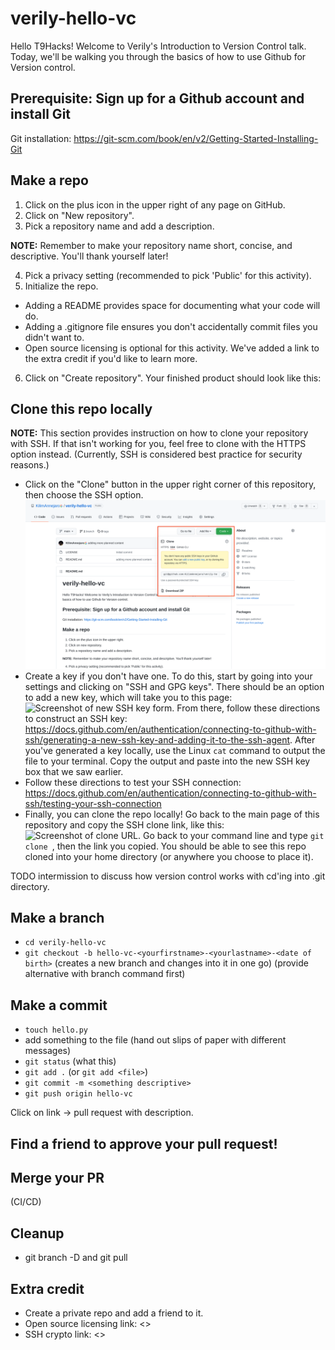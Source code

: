 # verily-hello-vc

Hello T9Hacks! Welcome to Verily's Introduction to Version Control talk. Today, we'll be walking you through the basics of how to use Github for Version control.

## Prerequisite: Sign up for a Github account and install Git

Git installation: https://git-scm.com/book/en/v2/Getting-Started-Installing-Git

## Make a repo

1. Click on the plus icon in the upper right of any page on GitHub.
2. Click on "New repository".
3. Pick a repository name and add a description.

**NOTE:** Remember to make your repository name short, concise, and descriptive. You'll thank yourself later!

4. Pick a privacy setting (recommended to pick 'Public' for this activity).
5. Initialize the repo.

  - Adding a README provides space for documenting what your code will do.
  - Adding a .gitignore file ensures you don't accidentally commit files you didn't want to.
  - Open source licensing is optional for this activity. We've added a link to the extra credit if you'd like to learn more.

6. Click on "Create repository". Your finished product should look like this:

## Clone this repo locally

**NOTE:** This section provides instruction on how to clone your repository with SSH. If that isn't working for you, feel free to clone with the HTTPS option instead. (Currently, SSH is considered best practice for security reasons.)

- Click on the "Clone" button in the upper right corner of this repository, then choose the SSH option.
![Screenshot of cloning.](images/EN8ApWcsfWh3MmZ.png)
- Create a key if you don't have one. To do this, start by going into your settings and clicking on "SSH and GPG keys". There should be an option to add a new key, which will take you to this page:
![Screenshot of new SSH key form.]("./images/6Du2Lgm3QoTLexj.png")
From there, follow these directions to construct an SSH key: https://docs.github.com/en/authentication/connecting-to-github-with-ssh/generating-a-new-ssh-key-and-adding-it-to-the-ssh-agent. After you've generated a key locally, use the Linux `cat` command to output the file to your terminal. Copy the output and paste into the new SSH key box that we saw earlier.
- Follow these directions to test your SSH connection: https://docs.github.com/en/authentication/connecting-to-github-with-ssh/testing-your-ssh-connection
- Finally, you can clone the repo locally! Go back to the main page of this repository and copy the SSH clone link, like this:
![Screenshot of clone URL.]("./images/A2tYQba5BZw6ZYY.png")
Go back to your command line and type `git clone `, then the link you copied. You should be able to see this repo cloned into your home directory (or anywhere you choose to place it).

TODO intermission to discuss how version control works with cd'ing into .git directory.

## Make a branch
- `cd verily-hello-vc`
- `git checkout -b hello-vc-<yourfirstname>-<yourlastname>-<date of birth>` (creates a new branch and changes into it in one go) (provide alternative with branch command first)

## Make a commit
- `touch hello.py`
- add something to the file (hand out slips of paper with different messages)
- `git status` (what this)
- `git add .` (or `git add <file>`)
- `git commit -m <something descriptive>`
- `git push origin hello-vc`

Click on link -> pull request with description.

## Find a friend to approve your pull request!

## Merge your PR

(CI/CD)

## Cleanup
- git branch -D and git pull

## Extra credit
- Create a private repo and add a friend to it.
- Open source licensing link: <>
- SSH crypto link: <>
